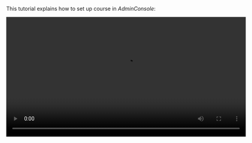 This tutorial explains how to set up course in *AdminConsole*:

  <video controls="true" width="640" src="https://sapsailing-documentation.s3-eu-west-1.amazonaws.com/adminconsole/SettingUpCourseInAdminConsole.mp4" type="video/mp4">
  Your browser does not support the video tag.
</video>